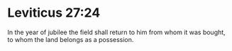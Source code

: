 # Leviticus 27:24

In the year of jubilee the field shall return to him from whom it was bought, to whom the land belongs as a possession.
